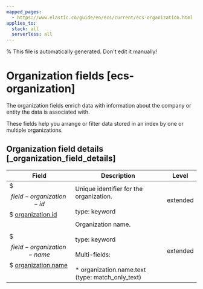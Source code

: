 ```yaml
---
mapped_pages:
  - https://www.elastic.co/guide/en/ecs/current/ecs-organization.html
applies_to:
  stack: all
  serverless: all
---
```

% This file is automatically generated. Don't edit it manually!

# Organization fields [ecs-organization]

The organization fields enrich data with information about the company or entity the data is associated with.

These fields help you arrange or filter data stored in an index by one or multiple organizations.

## Organization field details [_organization_field_details]

| Field | Description | Level |
| --- | --- | --- |
| $$$field-organization-id$$$ [organization.id](#field-organization-id) | Unique identifier for the organization.<br><br>type: keyword | extended |
| $$$field-organization-name$$$ [organization.name](#field-organization-name) | Organization name.<br><br>type: keyword<br><br>Multi-fields:<br><br>* organization.name.text (type: match_only_text) | extended |


